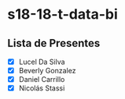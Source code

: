 # s18-18-t-data-bi

## Lista de Presentes

- [X] Lucel Da Silva
- [X] Beverly Gonzalez
- [X] Daniel Carrillo
- [X] Nicolás Stassi

